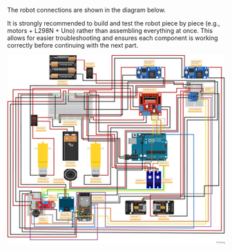 The robot connections are shown in the diagram below.

It is strongly recommended to build and test the robot piece by piece (e.g., motors + L298N + Uno) rather than assembling everything at once. This allows for easier troubleshooting and ensures each component is working correctly before continuing with the next part.

<div align="center">
  <img width="1000" alt="Connections" src="../images/connections.png">
</div>
